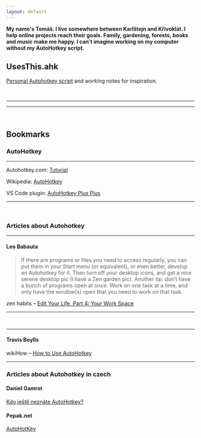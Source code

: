 ```yaml
---
layout: default
---
```


**My name's Tomáš. I live somewhere between Karlštejn and Křivoklát. I help online projects reach their goals. Family, gardening, forests, books and music make me happy. I can't imagine working on my computer without my AutoHotkey script.**


## UsesThis.ahk
[Personal Autohotkey script](https://github.com/tomassibek/UsesThis/blob/main/UsesThis.ahk) and working notes for inspiration.

&nbsp;

___

___

&nbsp;

## Bookmarks
### AutoHotkey
___

Autohotkey.com: [Tutorial](https://www.autohotkey.com/docs/v2/Tutorial.htm)

Wikipedia: [AutoHotkey](https://en.wikipedia.org/wiki/AutoHotkey)

VS Code plugin: [AutoHotkey Plus Plus](https://github.com/mark-wiemer/vscode-autohotkey-plus-plus)
___

&nbsp;

### Articles about Autohotkey

___

#### Leo Babauta

> If there are programs or files you need to access regularly, you can put them in your Start menu (or equivalent), or even better, develop an Autohotkey for it. Then turn off your desktop icons, and get a nice serene desktop pic (I have a Zen garden pic). Another tip: don’t have a bunch of programs open at once. Work on one task at a time, and only have the window(s) open that you need to work on that task.

zen habits – [Edit Your Life, Part 4: Your Work Space](https://zenhabits.net/edit-your-life-part-4-your-work-space/)

___

&nbsp;

___

#### Travis Boylls
wikiHow – [How to Use AutoHotkey](https://www.wikihow.com/Use-AutoHotkey)

___

### Articles about Autohotkey in czech

#### Daniel Gamrot
[Kdo ještě neznáte AutoHotkey?](https://web.archive.org/web/20220925071101/https://danielgamrot.cz/autohotkey-automatizace-psani-klavesove-zkratky/)

#### Pepak.net
[AutoHotKey](https://web.archive.org/web/20210117084211/https://www.pepak.net/software/autohotkey)


&nbsp;
&nbsp;